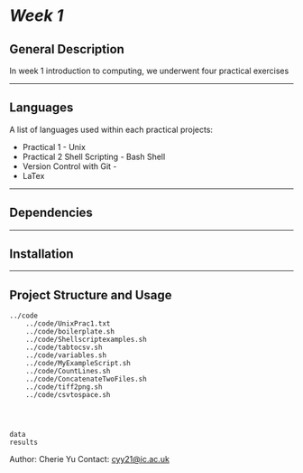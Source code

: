 # *Week 1*


## General Description

In week 1 introduction to computing, we underwent four practical exercises

***

## Languages
A list of languages used within each practical projects:
* Practical 1 - Unix 
* Practical 2 Shell Scripting - Bash Shell
* Version Control with Git - 
* LaTex

***
## Dependencies


***
## Installation




***
## Project Structure and Usage

    ../code
        ../code/UnixPrac1.txt 
        ../code/boilerplate.sh
        ../code/Shellscriptexamples.sh
        ../code/tabtocsv.sh
        ../code/variables.sh
        ../code/MyExampleScript.sh
        ../code/CountLines.sh
        ../code/ConcatenateTwoFiles.sh
        ../code/tiff2png.sh
        ../code/csvtospace.sh




    data
    results






Author: Cherie Yu
Contact: cyy21@ic.ac.uk
